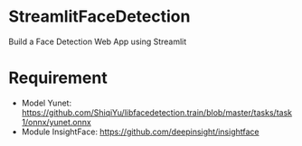 # StreamlitFaceDetection
Build a Face Detection Web App using Streamlit

# Requirement
- Model Yunet: https://github.com/ShiqiYu/libfacedetection.train/blob/master/tasks/task1/onnx/yunet.onnx
- Module InsightFace: https://github.com/deepinsight/insightface